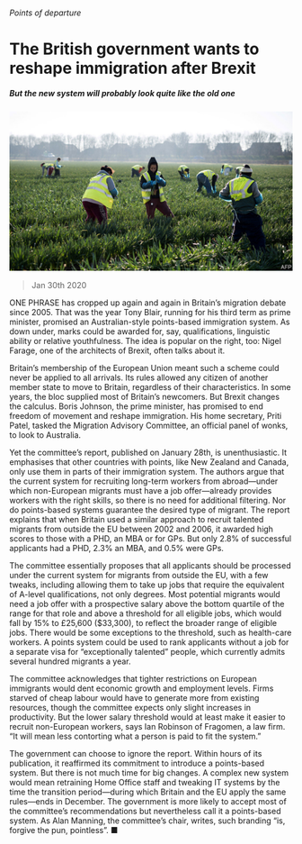 ###### Points of departure

# The British government wants to reshape immigration after Brexit 

##### But the new system will probably look quite like the old one 

![image](images/20200201_BRP506.jpg) 

> Jan 30th 2020 

ONE PHRASE has cropped up again and again in Britain’s migration debate since 2005. That was the year Tony Blair, running for his third term as prime minister, promised an Australian-style points-based immigration system. As down under, marks could be awarded for, say, qualifications, linguistic ability or relative youthfulness. The idea is popular on the right, too: Nigel Farage, one of the architects of Brexit, often talks about it.

Britain’s membership of the European Union meant such a scheme could never be applied to all arrivals. Its rules allowed any citizen of another member state to move to Britain, regardless of their characteristics. In some years, the bloc supplied most of Britain’s newcomers. But Brexit changes the calculus. Boris Johnson, the prime minister, has promised to end freedom of movement and reshape immigration. His home secretary, Priti Patel, tasked the Migration Advisory Committee, an official panel of wonks, to look to Australia.


Yet the committee’s report, published on January 28th, is unenthusiastic. It emphasises that other countries with points, like New Zealand and Canada, only use them in parts of their immigration system. The authors argue that the current system for recruiting long-term workers from abroad—under which non-European migrants must have a job offer—already provides workers with the right skills, so there is no need for additional filtering. Nor do points-based systems guarantee the desired type of migrant. The report explains that when Britain used a similar approach to recruit talented migrants from outside the EU between 2002 and 2006, it awarded high scores to those with a PHD, an MBA or for GPs. But only 2.8% of successful applicants had a PHD, 2.3% an MBA, and 0.5% were GPs.

The committee essentially proposes that all applicants should be processed under the current system for migrants from outside the EU, with a few tweaks, including allowing them to take up jobs that require the equivalent of A-level qualifications, not only degrees. Most potential migrants would need a job offer with a prospective salary above the bottom quartile of the range for that role and above a threshold for all eligible jobs, which would fall by 15% to £25,600 ($33,300), to reflect the broader range of eligible jobs. There would be some exceptions to the threshold, such as health-care workers. A points system could be used to rank applicants without a job for a separate visa for “exceptionally talented” people, which currently admits several hundred migrants a year.

The committee acknowledges that tighter restrictions on European immigrants would dent economic growth and employment levels. Firms starved of cheap labour would have to generate more from existing resources, though the committee expects only slight increases in productivity. But the lower salary threshold would at least make it easier to recruit non-European workers, says Ian Robinson of Fragomen, a law firm. “It will mean less contorting what a person is paid to fit the system.”

The government can choose to ignore the report. Within hours of its publication, it reaffirmed its commitment to introduce a points-based system. But there is not much time for big changes. A complex new system would mean retraining Home Office staff and tweaking IT systems by the time the transition period—during which Britain and the EU apply the same rules—ends in December. The government is more likely to accept most of the committee’s recommendations but nevertheless call it a points-based system. As Alan Manning, the committee’s chair, writes, such branding “is, forgive the pun, pointless”. ■

